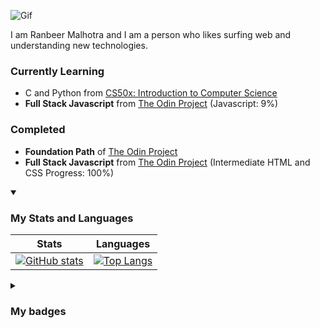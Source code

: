 ![Gif](https://media.tenor.com/0Akz_GWDQyQAAAAC/star-wars-hello-there.gif)

I am Ranbeer Malhotra and I am a person who likes surfing web and understanding new technologies.

### Currently Learning

- C and Python from [CS50x: Introduction to Computer Science](https://cs50.harvard.edu/x/)
- **Full Stack Javascript** from [The Odin Project](https://www.theodinproject.com/paths/full-stack-javascript/courses/javascript) (Javascript: 9%) 

### Completed

- **Foundation Path** of [The Odin Project](https://www.theodinproject.com/)
- **Full Stack Javascript** from [The Odin Project](https://www.theodinproject.com/paths/full-stack-javascript/courses/intermediate-html-and-css) (Intermediate HTML and CSS Progress: 100%)

<details open>
<summary><h3>My Stats and Languages</h3></summary>

|Stats|Languages|
|-------|--------|
|[![GitHub stats](https://github-readme-stats-xw1g-goku04s-projects.vercel.app/api?username=rnbr04&count_private=true&theme=github_dark)](https://github.com/anuraghazra/github-readme-stats)|[![Top Langs](https://github-readme-stats-xw1g-goku04s-projects.vercel.app/api/top-langs/?username=rnbr04&layout=compact&theme=github_dark)](https://github.com/anuraghazra/github-readme-stats)|
</details>

<details>
  <summary><h3>My badges</h3></summary>

  [![An image of @goku04's Holopin badges, which is a link to view their full Holopin profile](https://holopin.me/goku04)](https://holopin.io/@goku04)
</details>

